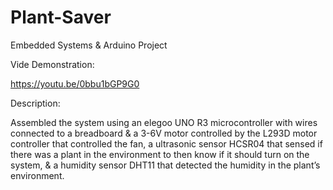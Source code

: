 # Plant-Saver
Embedded Systems & Arduino Project

Vide Demonstration:

https://youtu.be/0bbu1bGP9G0

Description:

Assembled the system using an elegoo UNO R3 microcontroller with wires connected to a breadboard & a 3-6V motor controlled by the L293D motor controller that controlled the fan, a ultrasonic sensor HCSR04 that sensed if there was a plant in the environment to then know if it should turn on the system, & a humidity sensor DHT11 that detected the humidity in the plant’s environment.
